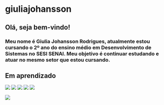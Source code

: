 # giuliajohansson
## Olá, seja bem-vindo!
### Meu nome é Giulia Johansson Rodrigues, atualmente estou cursando o 2º ano do ensino médio em Desenvolvimento de Sistemas no SESI SENAI. Meu objetivo é continuar estudando e atuar no mesmo setor que estou cursando.

## Em aprendizado
<img src = "https://www.vectorlogo.zone/logos/visualstudio_code/visualstudio_code-icon.svg" widht = 50px/>
<img src = "https://www.vectorlogo.zone/logos/javascript/javascript-icon.svg" widht = 50px/>

<img src = "https://www.vectorlogo.zone/logos/figma/figma-icon.svg" widht = 50px/>
<img src = "https://www.vectorlogo.zone/logos/postgresql/postgresql-icon.svg" widht = 50px/>
<img src = "https://www.vectorlogo.zone/logos/sqlite/sqlite-icon.svg" widht = 50px/>

[![](https://visitcount.itsvg.in/api?id=giuliajohansson&icon=0&color=5)](https://visitcount.itsvg.in)